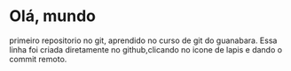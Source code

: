 # Olá, mundo
 primeiro repositorio no git, aprendido no curso de git do guanabara.
 Essa linha foi criada diretamente no github,clicando no icone de lapis e dando o commit remoto.
 

